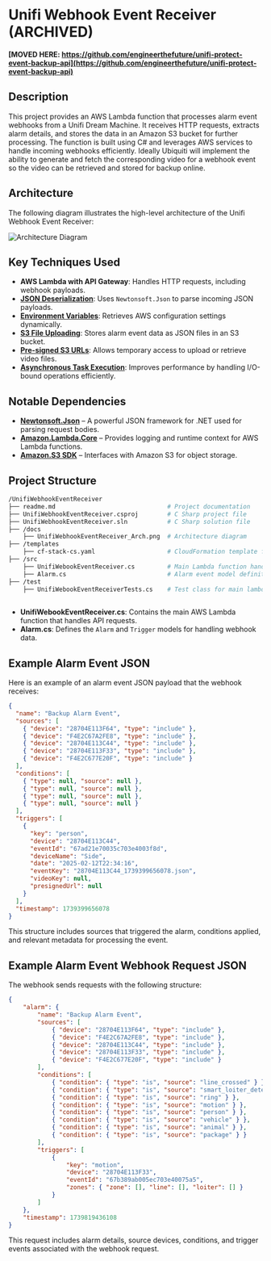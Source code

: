 # Unifi Webhook Event Receiver (ARCHIVED)
**[MOVED HERE: https://github.com/engineerthefuture/unifi-protect-event-backup-api](https://github.com/engineerthefuture/unifi-protect-event-backup-api)**

## Description  

This project provides an AWS Lambda function that processes alarm event webhooks from a Unifi Dream Machine. It receives HTTP requests, extracts alarm details, and stores the data in an Amazon S3 bucket for further processing. The function is built using C# and leverages AWS services to handle incoming webhooks efficiently. Ideally Ubiquiti will implement the ability to generate and fetch the corresponding video for a webhook event so the video can be retrieved and stored for backup online. 

## Architecture  

The following diagram illustrates the high-level architecture of the Unifi Webhook Event Receiver:

![Architecture Diagram](docs/UnifiWebhookEventReceiver_Arch.png)

## Key Techniques Used  

- **AWS Lambda with API Gateway**: Handles HTTP requests, including webhook payloads.  
- **[JSON Deserialization](https://www.newtonsoft.com/json/help/html/DeserializeObject.htm)**: Uses `Newtonsoft.Json` to parse incoming JSON payloads.  
- **[Environment Variables](https://learn.microsoft.com/en-us/dotnet/api/system.environment.getenvironmentvariable)**: Retrieves AWS configuration settings dynamically.  
- **[S3 File Uploading](https://docs.aws.amazon.com/AmazonS3/latest/userguide/upload-objects.html)**: Stores alarm event data as JSON files in an S3 bucket.  
- **[Pre-signed S3 URLs](https://docs.aws.amazon.com/AmazonS3/latest/userguide/PresignedUrlUploadObject.html)**: Allows temporary access to upload or retrieve video files.  
- **[Asynchronous Task Execution](https://learn.microsoft.com/en-us/dotnet/csharp/programming-guide/concepts/async/)**: Improves performance by handling I/O-bound operations efficiently.  

## Notable Dependencies  

- **[Newtonsoft.Json](https://www.newtonsoft.com/json)** – A powerful JSON framework for .NET used for parsing request bodies.  
- **[Amazon.Lambda.Core](https://www.nuget.org/packages/Amazon.Lambda.Core/)** – Provides logging and runtime context for AWS Lambda functions.  
- **[Amazon.S3 SDK](https://www.nuget.org/packages/AWSSDK.S3/)** – Interfaces with Amazon S3 for object storage.  

## Project Structure  

```sh
/UnifiWebhookEventReceiver
├── readme.md                               # Project documentation
├── UnifiWebhookEventReceiver.csproj        # C Sharp project file
├── UnifiWebhookEventReceiver.sln           # C Sharp solution file
├── /docs
    ├── UnifiWebhookEventReceiver_Arch.png  # Architecture diagram
├── /templates
    ├── cf-stack-cs.yaml                    # CloudFormation template for C Sharp .Net implementation
├── /src
    ├── UnifiWebookEventReceiver.cs         # Main Lambda function handler
    ├── Alarm.cs                            # Alarm event model definition
├── /test
    ├── UnifiWebookEventReceiverTests.cs    # Test class for main lambda function handler
    
```

- **UnifiWebookEventReceiver.cs**: Contains the main AWS Lambda function that handles API requests.  
- **Alarm.cs**: Defines the `Alarm` and `Trigger` models for handling webhook data.  

## Example Alarm Event JSON  

Here is an example of an alarm event JSON payload that the webhook receives:

```json
{
  "name": "Backup Alarm Event",
  "sources": [
    { "device": "28704E113F64", "type": "include" },
    { "device": "F4E2C67A2FE8", "type": "include" },
    { "device": "28704E113C44", "type": "include" },
    { "device": "28704E113F33", "type": "include" },
    { "device": "F4E2C677E20F", "type": "include" }
  ],
  "conditions": [
    { "type": null, "source": null },
    { "type": null, "source": null },
    { "type": null, "source": null },
    { "type": null, "source": null }
  ],
  "triggers": [
    {
      "key": "person",
      "device": "28704E113C44",
      "eventId": "67ad21e70035c703e4003f8d",
      "deviceName": "Side",
      "date": "2025-02-12T22:34:16",
      "eventKey": "28704E113C44_1739399656078.json",
      "videoKey": null,
      "presignedUrl": null
    }
  ],
  "timestamp": 1739399656078
}
```

This structure includes sources that triggered the alarm, conditions applied, and relevant metadata for processing the event.

## Example Alarm Event Webhook Request JSON  

The webhook sends requests with the following structure:

```json
{
    "alarm": {
        "name": "Backup Alarm Event",
        "sources": [
            { "device": "28704E113F64", "type": "include" },
            { "device": "F4E2C67A2FE8", "type": "include" },
            { "device": "28704E113C44", "type": "include" },
            { "device": "28704E113F33", "type": "include" },
            { "device": "F4E2C677E20F", "type": "include" }
        ],
        "conditions": [
            { "condition": { "type": "is", "source": "line_crossed" } },
            { "condition": { "type": "is", "source": "smart_loiter_detection" } },
            { "condition": { "type": "is", "source": "ring" } },
            { "condition": { "type": "is", "source": "motion" } },
            { "condition": { "type": "is", "source": "person" } },
            { "condition": { "type": "is", "source": "vehicle" } },
            { "condition": { "type": "is", "source": "animal" } },
            { "condition": { "type": "is", "source": "package" } }
        ],
        "triggers": [
            {
                "key": "motion",
                "device": "28704E113F33",
                "eventId": "67b389ab005ec703e40075a5",
                "zones": { "zone": [], "line": [], "loiter": [] }
            }
        ]
    },
    "timestamp": 1739819436108
}
```

This request includes alarm details, source devices, conditions, and trigger events associated with the webhook request.

